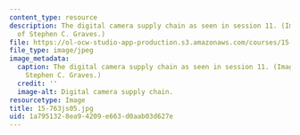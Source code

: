 ```yaml
---
content_type: resource
description: The digital camera supply chain as seen in session 11. (Image courtesy
  of Stephen C. Graves.)
file: https://ol-ocw-studio-app-production.s3.amazonaws.com/courses/15-763j-manufacturing-system-and-supply-chain-design-spring-2005/1a7951328ea94209e663d0aab03d627e_15-763js05.jpg
file_type: image/jpeg
image_metadata:
  caption: The digital camera supply chain as seen in session 11. (Image by Prof.
    Stephen C. Graves.)
  credit: ''
  image-alt: Digital camera supply chain.
resourcetype: Image
title: 15-763js05.jpg
uid: 1a795132-8ea9-4209-e663-d0aab03d627e
---
```


